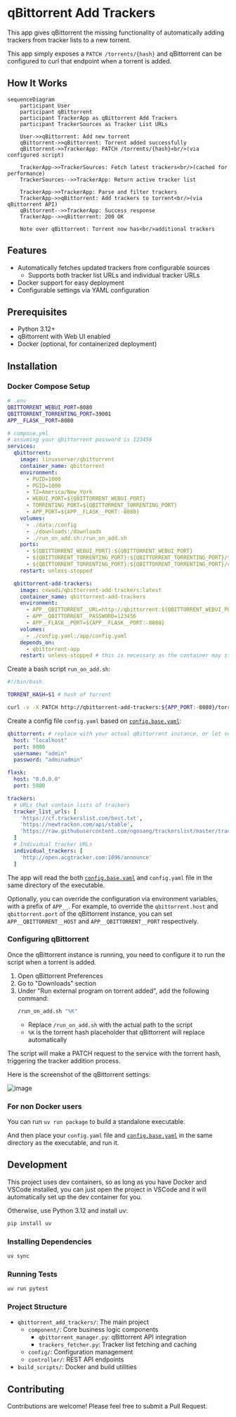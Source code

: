 # qBittorrent Add Trackers

This app gives qBittorrent the missing functionality of automatically adding trackers from tracker lists to a new torrent.

This app simply exposes a `PATCH /torrents/{hash}` and qBittorrent can be configured to curl that endpoint when a torrent is added.

## How It Works

```mermaid
sequenceDiagram
    participant User
    participant qBittorrent
    participant TrackerApp as qBittorrent Add Trackers
    participant TrackerSources as Tracker List URLs

    User->>qBittorrent: Add new torrent
    qBittorrent->>qBittorrent: Torrent added successfully
    qBittorrent->>TrackerApp: PATCH /torrents/{hash}<br/>(via configured script)
    
    TrackerApp->>TrackerSources: Fetch latest trackers<br/>(cached for performance)
    TrackerSources-->>TrackerApp: Return active tracker list
    
    TrackerApp->>TrackerApp: Parse and filter trackers
    TrackerApp->>qBittorrent: Add trackers to torrent<br/>(via qBittorrent API)
    qBittorrent-->>TrackerApp: Success response
    TrackerApp-->>qBittorrent: 200 OK
    
    Note over qBittorrent: Torrent now has<br/>additional trackers
```

## Features

- Automatically fetches updated trackers from configurable sources
  - Supports both tracker list URLs and individual tracker URLs
- Docker support for easy deployment
- Configurable settings via YAML configuration

## Prerequisites

- Python 3.12+
- qBittorrent with Web UI enabled
- Docker (optional, for containerized deployment)

## Installation

### Docker Compose Setup

```sh
# .env
QBITTORRENT_WEBUI_PORT=8080
QBITTORRENT_TORRENTING_PORT=39001
APP__FLASK__PORT=8080
```

```yaml
# compose.yml
# assuming your qbittorrent password is 123456
services:
  qbittorrent:
    image: linuxserver/qbittorrent
    container_name: qbittorrent
    environment:
      - PUID=1000
      - PGID=1000
      - TZ=America/New_York
      - WEBUI_PORT=${QBITTORRENT_WEBUI_PORT}
      - TORRENTING_PORT=${QBITTORRENT_TORRENTING_PORT}
      - APP_PORT=${APP__FLASK__PORT:-8080}
    volumes:
      - ./data:/config
      - ./downloads:/downloads
      - ./run_on_add.sh:/run_on_add.sh
    ports:
      - ${QBITTORRENT_WEBUI_PORT}:${QBITTORRENT_WEBUI_PORT}
      - ${QBITTORRENT_TORRENTING_PORT}:${QBITTORRENT_TORRENTING_PORT}/tcp
      - ${QBITTORRENT_TORRENTING_PORT}:${QBITTORRENT_TORRENTING_PORT}/udp
    restart: unless-stopped

  qbittorrent-add-trackers:
    image: cxwudi/qbittorrent-add-trackers:latest
    container_name: qbittorrent-add-trackers
    environment:
      - APP__QBITTORRENT__URL=http://qbittorrent:${QBITTORRENT_WEBUI_PORT}
      - APP__QBITTORRENT__PASSWORD=123456
      - APP__FLASK__PORT=${APP__FLASK__PORT:-8080}
    volumes:
      - ./config.yaml:/app/config.yaml
    depends_on:
      - qbittorrent-app
    restart: unless-stopped # this is necessary as the container may start before qbittorrent is ready

```

Create a bash script `run_on_add.sh`:

```sh
#!/bin/bash

TORRENT_HASH=$1 # hash of torrent

curl -v -X PATCH http://qbittorrent-add-trackers:${APP_PORT:-8080}/torrents/$TORRENT_HASH
```

Create a config file `config.yaml` based on [`config.base.yaml`](config.base.yaml):

```yaml
qbittorrent: # replace with your actual qBittorrent instance, or let some of these values be empty and set the corresponding environment variables
  host: "localhost"
  port: 8080
  username: "admin"
  password: "adminadmin"

flask:
  host: "0.0.0.0"
  port: 5000

trackers:
  # URLs that contain lists of trackers
  tracker_list_urls: [
    'https://cf.trackerslist.com/best.txt',
    'https://newtrackon.com/api/stable',
    'https://raw.githubusercontent.com/ngosang/trackerslist/master/trackers_all.txt'
  ]
  # Individual tracker URLs
  individual_trackers: [
    'http://open.acgtracker.com:1096/announce'
  ]
```

The app will read the both [`config.base.yaml`](config.base.yaml) and `config.yaml` file in the same directory of the executable.

Optionally, you can override the configuration via environment variables, with a prefix of `APP__`.
For example, to override the `qbittorrent.host` and `qbittorrent.port` of the qBittorrent instance, you can set `APP__QBITTORRENT__HOST` and `APP__QBITTORRENT__PORT` respectively.

### Configuring qBittorrent

Once the qBittorrent instance is running, you need to configure it to run the script when a torrent is added.

1. Open qBittorrent Preferences
2. Go to "Downloads" section
3. Under "Run external program on torrent added", add the following command:
   ```bash
   /run_on_add.sh "%K"
   ```
   - Replace `/run_on_add.sh` with the actual path to the script
   - `%K` is the torrent hash placeholder that qBittorrent will replace automatically

The script will make a PATCH request to the service with the torrent hash, triggering the tracker addition process.

Here is the screenshot of the qBittorrent settings:

![image](https://s2.loli.net/2024/11/23/nPR6yiUXoJ8QCLb.png)

### For non Docker users

You can run `uv run package` to build a standalone executable.

And then place your `config.yaml` file and [`config.base.yaml`](config.base.yaml) in the same directory as the executable, and run it.

## Development

This project uses dev containers, so as long as you have Docker and VSCode installed, you can just open the project in VSCode and it will automatically set up the dev container for you.

Otherwise, use Python 3.12 and install uv:

```bash
pip install uv
```

### Installing Dependencies

```bash
uv sync
```

### Running Tests

```bash
uv run pytest
```

### Project Structure

- `qbittorrent_add_trackers/`: The main project
  - `component/`: Core business logic components
    - `qbittorrent_manager.py`: qBittorrent API integration
    - `trackers_fetcher.py`: Tracker list fetching and caching
  - `config/`: Configuration management
  - `controller/`: REST API endpoints
- `build_scripts/`: Docker and build utilities

## Contributing

Contributions are welcome! Please feel free to submit a Pull Request.

